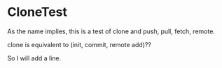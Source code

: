 # CloneTest

As the name implies, this is a test of clone 
and push, pull, fetch, remote.

clone is equivalent to (init, commit, remote add)??

So I will add a line.
